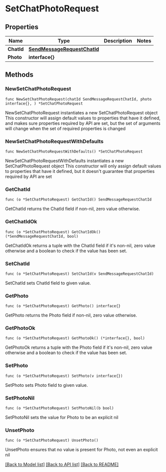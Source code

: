# SetChatPhotoRequest

## Properties

Name | Type | Description | Notes
------------ | ------------- | ------------- | -------------
**ChatId** | [**SendMessageRequestChatId**](SendMessageRequestChatId.md) |  | 
**Photo** | **interface{}** |  | 

## Methods

### NewSetChatPhotoRequest

`func NewSetChatPhotoRequest(chatId SendMessageRequestChatId, photo interface{}, ) *SetChatPhotoRequest`

NewSetChatPhotoRequest instantiates a new SetChatPhotoRequest object
This constructor will assign default values to properties that have it defined,
and makes sure properties required by API are set, but the set of arguments
will change when the set of required properties is changed

### NewSetChatPhotoRequestWithDefaults

`func NewSetChatPhotoRequestWithDefaults() *SetChatPhotoRequest`

NewSetChatPhotoRequestWithDefaults instantiates a new SetChatPhotoRequest object
This constructor will only assign default values to properties that have it defined,
but it doesn't guarantee that properties required by API are set

### GetChatId

`func (o *SetChatPhotoRequest) GetChatId() SendMessageRequestChatId`

GetChatId returns the ChatId field if non-nil, zero value otherwise.

### GetChatIdOk

`func (o *SetChatPhotoRequest) GetChatIdOk() (*SendMessageRequestChatId, bool)`

GetChatIdOk returns a tuple with the ChatId field if it's non-nil, zero value otherwise
and a boolean to check if the value has been set.

### SetChatId

`func (o *SetChatPhotoRequest) SetChatId(v SendMessageRequestChatId)`

SetChatId sets ChatId field to given value.


### GetPhoto

`func (o *SetChatPhotoRequest) GetPhoto() interface{}`

GetPhoto returns the Photo field if non-nil, zero value otherwise.

### GetPhotoOk

`func (o *SetChatPhotoRequest) GetPhotoOk() (*interface{}, bool)`

GetPhotoOk returns a tuple with the Photo field if it's non-nil, zero value otherwise
and a boolean to check if the value has been set.

### SetPhoto

`func (o *SetChatPhotoRequest) SetPhoto(v interface{})`

SetPhoto sets Photo field to given value.


### SetPhotoNil

`func (o *SetChatPhotoRequest) SetPhotoNil(b bool)`

 SetPhotoNil sets the value for Photo to be an explicit nil

### UnsetPhoto
`func (o *SetChatPhotoRequest) UnsetPhoto()`

UnsetPhoto ensures that no value is present for Photo, not even an explicit nil

[[Back to Model list]](../README.md#documentation-for-models) [[Back to API list]](../README.md#documentation-for-api-endpoints) [[Back to README]](../README.md)


